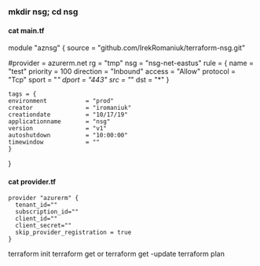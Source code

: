### mkdir nsg; cd nsg

#### cat main.tf

module "aznsg" {
  source = "github.com/IrekRomaniuk/terraform-nsg.git"

  #provider = azurerm.net
  rg = "tmp"
  nsg = "nsg-net-eastus"
  rule = { 
    name      = "test"
    priority  = 100
    direction = "Inbound"
    access    = "Allow"
    protocol  = "Tcp"
    sport     = "*"
    dport     = "443"
    src       = "*"
    dst       = "*"
    }

    tags = {
    environment           = "prod"
    creator               = "iromaniuk"
    creationdate          = "10/17/19"
    applicationname       = "nsg"
    version               = "v1"
    autoshutdown          = "10:00:00"
    timewindow            = ""
    }
}
#### cat provider.tf 
```
provider "azurerm" {
  tenant_id=""
  subscription_id=""
  client_id=""
  client_secret=""
  skip_provider_registration = true
}
```

terraform init
terraform get or terraform get -update
terraform plan


